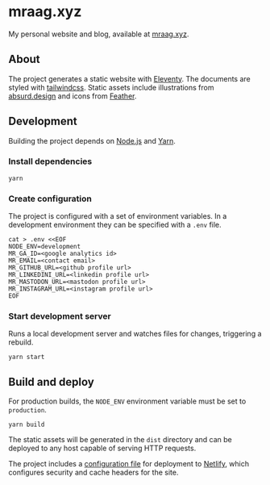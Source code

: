 # mraag.xyz

My personal website and blog, available at [mraag.xyz](https://mraag.xyz).

## About

The project generates a static website with [Eleventy](https://www.11ty.io). The documents are
styled with [tailwindcss](https://tailwindcss.com). Static assets include illustrations from
[absurd.design](https://absurd.design) and icons from [Feather](https://feathericons.com).

## Development

Building the project depends on [Node.js](https://nodejs.org) and [Yarn](https://yarnpkg.com).

### Install dependencies

```
yarn
```

### Create configuration

The project is configured with a set of environment variables. In a development environment they can
be specified with a `.env` file.

```
cat > .env <<EOF
NODE_ENV=development
MR_GA_ID=<google analytics id>
MR_EMAIL=<contact email>
MR_GITHUB_URL=<github profile url>
MR_LINKEDINI_URL=<linkedin profile url>
MR_MASTODON_URL=<mastodon profile url>
MR_INSTAGRAM_URL=<instagram profile url>
EOF
```

### Start development server

Runs a local development server and watches files for changes, triggering a rebuild.

```
yarn start
```

## Build and deploy

For production builds, the `NODE_ENV` environment variable must be set to `production`.

```
yarn build
```

The static assets will be generated in the `dist` directory and can be deployed to any host
capable of serving HTTP requests.

The project includes a [configuration file](./netlify.toml) for deployment to
[Netlify](https://www.netlify.com), which configures security and cache headers for the site.
